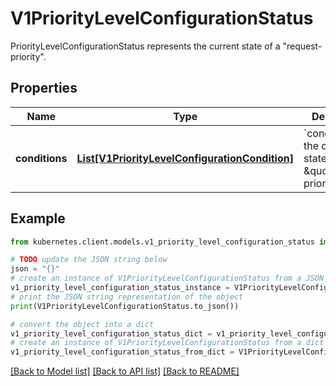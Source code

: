 # V1PriorityLevelConfigurationStatus

PriorityLevelConfigurationStatus represents the current state of a \"request-priority\".

## Properties

Name | Type | Description | Notes
------------ | ------------- | ------------- | -------------
**conditions** | [**List[V1PriorityLevelConfigurationCondition]**](V1PriorityLevelConfigurationCondition.md) | &#x60;conditions&#x60; is the current state of \&quot;request-priority\&quot;. | [optional] 

## Example

```python
from kubernetes.client.models.v1_priority_level_configuration_status import V1PriorityLevelConfigurationStatus

# TODO update the JSON string below
json = "{}"
# create an instance of V1PriorityLevelConfigurationStatus from a JSON string
v1_priority_level_configuration_status_instance = V1PriorityLevelConfigurationStatus.from_json(json)
# print the JSON string representation of the object
print(V1PriorityLevelConfigurationStatus.to_json())

# convert the object into a dict
v1_priority_level_configuration_status_dict = v1_priority_level_configuration_status_instance.to_dict()
# create an instance of V1PriorityLevelConfigurationStatus from a dict
v1_priority_level_configuration_status_from_dict = V1PriorityLevelConfigurationStatus.from_dict(v1_priority_level_configuration_status_dict)
```
[[Back to Model list]](../README.md#documentation-for-models) [[Back to API list]](../README.md#documentation-for-api-endpoints) [[Back to README]](../README.md)


